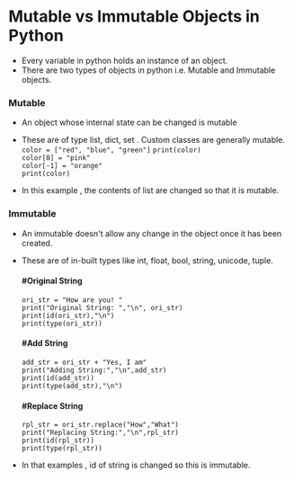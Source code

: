 # **Mutable vs Immutable Objects in Python**
- Every variable in python holds an instance of an object. 
- There are two types of objects in python i.e. Mutable and Immutable objects.
### **Mutable**
- An object whose internal state can be changed is mutable
- These are of type list, dict, set . Custom classes are generally mutable.<br>
    `color = ["red", "blue", "green"]`
    `print(color)`<br>
    `color[0] = "pink"` <br>
    `color[-1] = "orange" `<br>
    `print(color)`<br>

- In this example , the contents of list are changed so that it is mutable.<br>
### **Immutable**
- An immutable doesn't allow any change in the object once it has been created.
- These are of in-built types like int, float, bool, string, unicode, tuple.

    #### **#Original String**
    `ori_str = "How are you! "`<br>
    `print("Original String: ","\n", ori_str)`<br>
    `print(id(ori_str),"\n")`<br>
    `print(type(ori_str))`<br>

    #### **#Add String**
    `add_str = ori_str + "Yes, I am"`<br>
    `print("Adding String:","\n",add_str)`<br>
    `print(id(add_str))`<br>
    `print(type(add_str),"\n")`<br>

    #### **#Replace String**
    `rpl_str = ori_str.replace("How","What")`<br>
    `print("Replacing String:","\n",rpl_str)`<br>
    `print(id(rpl_str))`<br>
    `print(type(rpl_str))`<br>
- In that examples , id of string is changed so this is immutable.
